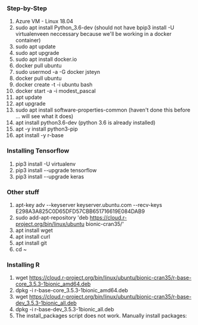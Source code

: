 ### Step-by-Step
1. Azure VM - Linux 18.04
1. sudo apt install Python_3.6-dev (should not have bpip3 install -U virtualenveen neccessary because we'll be working in a docker container)
1. sudo apt update
1. sudo apt upgrade
1. sudo apt install docker.io
1. docker pull ubuntu
1. sudo usermod -a -G docker jsteyn
1. docker pull ubuntu
1. docker create -t -i ubuntu bash
1. docker start -a -i modest_pascal
1. apt update
1. apt upgrade
1. sudo apt install software-properties-common (haven't done this before ... will see what it does)
1. apt install python3.6-dev (python 3.6 is already installed)
1. apt -y install python3-pip
1. apt install -y r-base

### Installing Tensorflow
1. pip3 install -U virtualenv
1. pip3 install --upgrade tensorflow
1. pip3 install --upgrade keras

### Other stuff
1. apt-key adv --keyserver keyserver.ubuntu.com --recv-keys E298A3A825C0D65DFD57CBB651716619E084DAB9
1. sudo add-apt-repository 'deb https://cloud.r-project.org/bin/linux/ubuntu bionic-cran35/'
1. apt install wget
1. apt install curl
1. apt install git
1. cd ~

### Installing R
1. wget https://cloud.r-project.org/bin/linux/ubuntu/bionic-cran35/r-base-core_3.5.3-1bionic_amd64.deb
1. dpkg -i r-base-core_3.5.3-1bionic_amd64.deb
1. wget https://cloud.r-project.org/bin/linux/ubuntu/bionic-cran35/r-base-dev_3.5.3-1bionic_all.deb
1. dpkg -i r-base-dev_3.5.3-1bionic_all.deb
1. The install_packages script does not work. Manually install packages:

